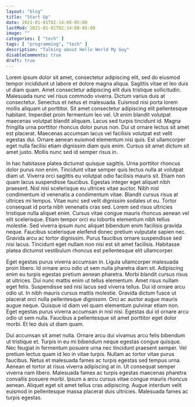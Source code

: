 ```yaml
---
layout: "blog"
title: "Start Up"
date: 2021-01-01T02:14:08-05:00
lastMod: 2021-01-01T02:14:08-05:00
image: ""
categories: [ "tech" ]
tags: [ "programming", "tech" ]
description: "Talking about Hello World My Guy"
disableComments: true
draft: true
---
```


Lorem ipsum dolor sit amet, consectetur adipiscing elit, sed do eiusmod tempor incididunt ut labore et dolore magna aliqua. Sagittis vitae et leo duis ut diam quam. Amet consectetur adipiscing elit duis tristique sollicitudin. Malesuada nunc vel risus commodo viverra. Dictum varius duis at consectetur. Senectus et netus et malesuada. Euismod nisi porta lorem mollis aliquam ut porttitor. Sit amet consectetur adipiscing elit pellentesque habitant. Imperdiet proin fermentum leo vel. Ut enim blandit volutpat maecenas volutpat blandit aliquam. Lacus sed turpis tincidunt id. Magna fringilla urna porttitor rhoncus dolor purus non. Dui ut ornare lectus sit amet est placerat. Maecenas accumsan lacus vel facilisis volutpat est velit egestas dui. Ornare aenean euismod elementum nisi quis. Est ullamcorper eget nulla facilisi etiam dignissim diam quis enim. Cursus sit amet dictum sit amet justo. Mollis nunc sed id semper risus in.

In hac habitasse platea dictumst quisque sagittis. Urna porttitor rhoncus dolor purus non enim. Tincidunt vitae semper quis lectus nulla at volutpat diam ut. Viverra orci sagittis eu volutpat odio facilisis mauris sit. Etiam non quam lacus suspendisse faucibus. Egestas integer eget aliquet nibh praesent. Nisl nisi scelerisque eu ultrices vitae auctor. Nibh nisl condimentum id venenatis a condimentum vitae. Blandit cursus risus at ultrices mi tempus. Vitae nunc sed velit dignissim sodales ut eu. Tortor consequat id porta nibh venenatis cras sed. Lorem sed risus ultricies tristique nulla aliquet enim. Cursus vitae congue mauris rhoncus aenean vel elit scelerisque. Etiam tempor orci eu lobortis elementum nibh tellus molestie. Sed viverra ipsum nunc aliquet bibendum enim facilisis gravida neque. Faucibus scelerisque eleifend donec pretium vulputate sapien nec. Gravida arcu ac tortor dignissim. Purus faucibus ornare suspendisse sed nisi lacus. Tincidunt eget nullam non nisi est sit amet facilisis. Habitasse platea dictumst vestibulum rhoncus est pellentesque elit ullamcorper.

Eget egestas purus viverra accumsan in. Ligula ullamcorper malesuada proin libero. Id ornare arcu odio ut sem nulla pharetra diam sit. Adipiscing enim eu turpis egestas pretium aenean pharetra. Morbi blandit cursus risus at ultrices. Dui nunc mattis enim ut tellus elementum. Amet risus nullam eget felis. Suspendisse sed nisi lacus sed viverra tellus. Dui id ornare arcu odio ut. In nibh mauris cursus mattis molestie. Gravida dictum fusce ut placerat orci nulla pellentesque dignissim. Orci ac auctor augue mauris augue neque. Quisque id diam vel quam elementum pulvinar etiam non. Eget egestas purus viverra accumsan in nisl nisi. Egestas dui id ornare arcu odio ut sem nulla. Faucibus a pellentesque sit amet porttitor eget dolor morbi. Et leo duis ut diam quam.

Dui accumsan sit amet nulla. Ornare arcu dui vivamus arcu felis bibendum ut tristique et. Turpis in eu mi bibendum neque egestas congue quisque. Nec feugiat in fermentum posuere urna nec tincidunt praesent semper. Vel pretium lectus quam id leo in vitae turpis. Nullam ac tortor vitae purus faucibus. Netus et malesuada fames ac turpis egestas sed tempus urna. Aenean et tortor at risus viverra adipiscing at in. Ut consequat semper viverra nam libero. Malesuada fames ac turpis egestas maecenas pharetra convallis posuere morbi. Ipsum a arcu cursus vitae congue mauris rhoncus aenean. Aliquet eget sit amet tellus cras adipiscing. Augue interdum velit euismod in pellentesque massa placerat duis ultricies. Malesuada fames ac turpis egestas.